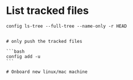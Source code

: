 # List tracked files
```
config ls-tree --full-tree --name-only -r HEAD


# only push the tracked files
```
````
```bash
config add -u
```

# Onboard new linux/mac machine

